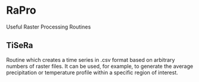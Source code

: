 # RaPro
Useful Raster Processing Routines

## TiSeRa

Routine which creates a time series in .csv format based on arbitrary numbers of raster files.
It can be used, for example, to generate the average precipitation or temperature profile within a specific region of interest.

